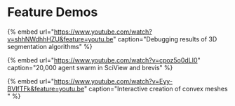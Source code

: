 # Feature Demos

{% embed url="https://www.youtube.com/watch?v=shhNWdhhHZU&feature=youtu.be" caption="Debugging results of 3D segmentation algorithms" %}

{% embed url="https://www.youtube.com/watch?v=cpoz5o0dLI0" caption="20,000 agent swarm in SciView and brevis" %}

{% embed url="https://www.youtube.com/watch?v=Eyy-BVIfTFk&feature=youtu.be" caption="Interactive creation of convex meshes  " %}

